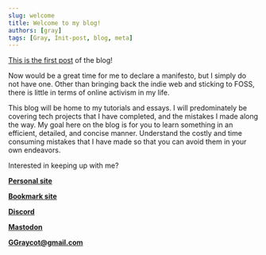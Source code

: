 ```yaml
---
slug: welcome
title: Welcome to my blog!
authors: [gray]
tags: [Gray, Init-post, blog, meta]
---
```


[This is the first post](/blog/welcome) of the blog!

Now would be a great time for me to declare a manifesto, but I simply do not have one. Other than bringing back the indie web and sticking to FOSS, there is little in terms of online activism in my life.

This blog will be home to my tutorials and essays. I will predominately be covering tech projects that I have completed, and the mistakes I made along the way. My goal here on the blog is for you to learn something in an efficient, detailed, and concise manner. Understand the costly and time consuming mistakes that I have made so that you can avoid them in your own endeavors.

<!-- truncate -->

Interested in keeping up with me?

**[Personal site](https://graystea.neocities.org/)**

**[Bookmark site](https://list.graycot.com/)**

**[Discord](https://discord.gg/JM34yvMaFP)**

**[Mastodon](https://fosstodon.org/web/@Graycot)**

**GGraycot@gmail.com**
